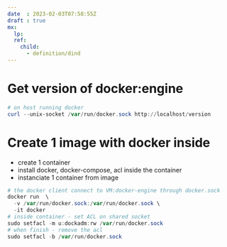 ```yaml
---
date  : 2023-02-03T07:58:55Z
draft : true
mx:  
  lp:
  ref:
    child: 
      - definition/dind
---
```


# Get version of docker:engine
```powershell
# on host running docker
curl --unix-socket /var/run/docker.sock http://localhost/version
```
# Create 1 image with docker inside
- create 1 container
- install docker, docker-compose, acl inside the container
- instanciate 1 container from image
```powershell
# the docker client connect to VM:docker-engine through docker.sock
docker run  \
  -v /var/run/docker.sock:/var/run/docker.sock \
  -it docker
# inside container - set ACL on shared socket
sudo setfacl -m u:dockadm:rw /var/run/docker.sock  
# when finish - remove the acl
sudo setfacl -b /var/run/docker.sock  
```

